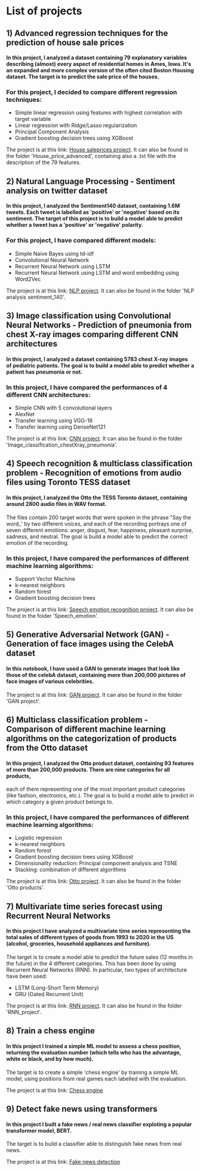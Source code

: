 # List of projects

## 1) Advanced regression techniques for the prediction of house sale prices

#### In this project, I analyzed a dataset containing 79 explanatory variables describing (almost) every aspect of residential homes in Ames, Iowa. It's an expanded and more complex version of the often cited Boston Housing dataset. The target is to predict the sale price of the houses.
### For this project, I decided to compare different regression techniques:

* Simple linear regression using features with highest correlation with target variable
* Linear regression with Ridge/Lasso regularization
* Principal Component Analysis
* Gradient boosting decision trees using XGBoost

The project is at this link: 
[House saleprices project](https://github.com/lbrianza/Data_science/blob/master/House_price_advanced/House%20prices%20-%20advanced%20regression%20techniques.ipynb).
It can also be found in the folder 'House_price_advanced', containing also a .txt file with the description of the 79 features.


## 2) Natural Language Processing - Sentiment analysis on twitter dataset

#### In this project, I analyzed the Sentiment140 dataset, containing 1.6M tweets. Each tweet is labelled as 'positive' or 'negative' based on its sentiment. The target of this project is to build a model able to predict whether a tweet has a 'positive' or 'negative' polarity.
### For this project, I have compared different models:

* Simple Naive Bayes using td-idf
* Convolutional Neural Network
* Recurrent Neural Network using LSTM
* Recurrent Neural Network using LSTM and word embedding using Word2Vec

The project is at this link:
[NLP project](https://github.com/lbrianza/Data_science/blob/master/NLP%20analysis%20sentiment_140/NLP%20-%20analysis%20of%20sentiment140%20dataset.ipynb).
It can also be found in the folder 'NLP analysis sentiment_140'.

## 3) Image classification using Convolutional Neural Networks - Prediction of pneumonia from chest X-ray images comparing different CNN architectures

#### In this project, I analyzed a dataset containing 5783 chest X-ray images of pediatric patients. The goal is to build a model able to predict whether a patient has pneumonia or not.
### In this project, I have compared the performances of 4 different CNN architectures:

* Simple CNN with 5 convolutional layers
* AlexNet
* Transfer learning using VGG-16
* Transfer learning using DenseNet121

The project is at this link:
[CNN project](https://github.com/lbrianza/Data_science/blob/master/Image_classification_chestXray_pneumonia/CNN_comparison_chest_Xray_images.ipynb).
It can also be found in the folder 'Image_classification_chestXray_pneumonia'.


## 4) Speech recognition & multiclass classification problem - Recognition of emotions from audio files using Toronto TESS dataset

#### In this project, I analyzed the Otto  the TESS Toronto dataset, containing around 2800 audio files in WAV format. 
The files contain 200 target words that were spoken in the phrase "Say the word_' by two different voices, and each of the recording portrays one 
of seven different emotions: anger, disgust, fear, happiness, pleasant surprise, sadness, and neutral. 
The goal is build a model able to predict the correct emotion of the recording.
### In this project, I have compared the performances of different machine learning algorithms:

* Support Vector Machine
* k-nearest neighbors
* Random forest
* Gradient boosting decision trees

The project is at this link:
[Speech emotion recognition project](https://github.com/lbrianza/Data_science/blob/master/Speech_emotion/Speech_emotion.ipynb).
It can also be found in the folder 'Speech_emotion'.


## 5) Generative Adversarial Network (GAN) - Generation of face images using the CelebA dataset

#### In this notebook, I have used a GAN to generate images that look like those of the celebA dataset, containing more than 200,000 pictures of face images of various celebrities.

The project is at this link:
[GAN project](https://github.com/lbrianza/Data_science/blob/master/GAN%20project/GAN-celebA.ipynb).
It can also be found in the folder 'GAN project'.


## 6) Multiclass classification problem - Comparison of different machine learning algorithms on the categorization of products from the Otto dataset

#### In this project, I analyzed the Otto product dataset, containing 93 features of more than 200,000 products. There are nine categories for all products, 
each of them representing one of the most important product categories (like fashion, electronics, etc.). 
The goal is to build a model able to predict in which category a given product belongs to.
### In this project, I have compared the performances of different machine learning algorithms:

* Logistic regression
* k-nearest neighbors
* Random forest
* Gradient boosting decision trees using XGBoost
* Dimensionality reduction: Principal component analysis and TSNE
* Stacking: combination of different algorithms

The project is at this link:
[Otto project](https://github.com/lbrianza/Data_science/blob/master/Otto_products/Otto_multiclass_classification.ipynb).
It can also be found in the folder 'Otto products'.


## 7) Multivariate time series forecast using Recurrent Neural Networks

#### In this project I have analyzed a multivariate time series representing the total sales of different types of goods from 1993 to 2020 in the US (alcohol, groceries, household appliances and furniture).

The target is to create a model able to predict the future sales (12 months in the future) in the 4 different categories. This has been done by 
using Recurrent Neural Networks (RNN). In particular, two types of architecture have been used:
* LSTM (Long-Short Term Memory)
* GRU (Gated Recurrent Unit)

The project is at this link:
[RNN project](https://github.com/lbrianza/Data_science/blob/master/RNN_project/RNN_sales.ipynb).
It can also be found in the folder 'RNN_project'.

## 8) Train a chess engine

#### In this project I trained a simple ML model to assess a chess position, returning the evaluation number (which tells who has the advantage, white or black, and by how much).

The target is to create a simple 'chess engine' by training a simple ML model, using positions from real games each labelled with the evaluation.

The project is at this link:
[Chess engine](https://github.com/lbrianza/Data_science/blob/master/Chess_engine/Chess_engine.ipynb)


## 9) Detect fake news using transformers

#### In this project I built a fake news / real news classifier exploting a popular transformer model, BERT.

The target is to build a classifier able to distinguish fake news from real news.

The project is at this link:
[Fake news detection](https://github.com/lbrianza/Data_science/blob/master/Transformers_Fake_News_Detection/Fake_news_detection.ipynb)
